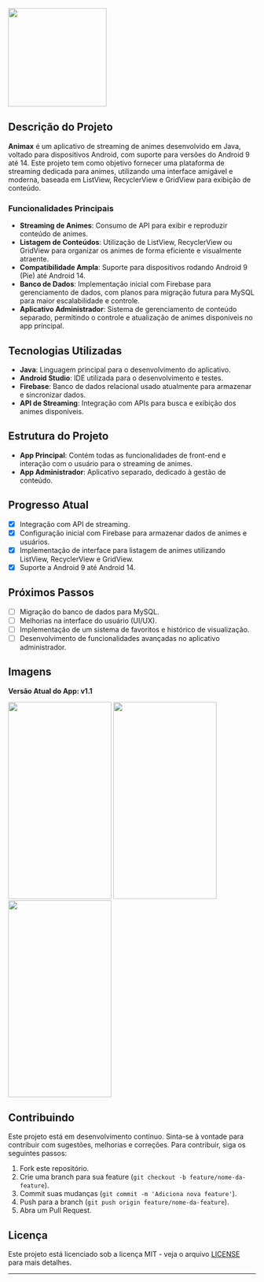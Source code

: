 <img src="https://github.com/user-attachments/assets/f29b96e8-62b8-46ea-afce-187187f5eea5" width="200px" height="200px">

## Descrição do Projeto

**Animax** é um aplicativo de streaming de animes desenvolvido em Java, voltado para dispositivos Android, com suporte para versões do Android 9 até 14. Este projeto tem como objetivo fornecer uma plataforma de streaming dedicada para animes, utilizando uma interface amigável e moderna, baseada em ListView, RecyclerView e GridView para exibição de conteúdo.

### Funcionalidades Principais

- **Streaming de Animes**: Consumo de API para exibir e reproduzir conteúdo de animes.
- **Listagem de Conteúdos**: Utilização de ListView, RecyclerView ou GridView para organizar os animes de forma eficiente e visualmente atraente.
- **Compatibilidade Ampla**: Suporte para dispositivos rodando Android 9 (Pie) até Android 14.
- **Banco de Dados**: Implementação inicial com Firebase para gerenciamento de dados, com planos para migração futura para MySQL para maior escalabilidade e controle.
- **Aplicativo Administrador**: Sistema de gerenciamento de conteúdo separado, permitindo o controle e atualização de animes disponíveis no app principal.

## Tecnologias Utilizadas

- **Java**: Linguagem principal para o desenvolvimento do aplicativo.
- **Android Studio**: IDE utilizada para o desenvolvimento e testes.
- **Firebase**: Banco de dados relacional usado atualmente para armazenar e sincronizar dados.
- **API de Streaming**: Integração com APIs para busca e exibição dos animes disponíveis.

## Estrutura do Projeto

- **App Principal**: Contém todas as funcionalidades de front-end e interação com o usuário para o streaming de animes.
- **App Administrador**: Aplicativo separado, dedicado à gestão de conteúdo.

## Progresso Atual

- [x] Integração com API de streaming.
- [x] Configuração inicial com Firebase para armazenar dados de animes e usuários.
- [x] Implementação de interface para listagem de animes utilizando ListView, RecyclerView e GridView.
- [x] Suporte a Android 9 até Android 14.

## Próximos Passos

- [ ] Migração do banco de dados para MySQL.
- [ ] Melhorias na interface do usuário (UI/UX).
- [ ] Implementação de um sistema de favoritos e histórico de visualização.
- [ ] Desenvolvimento de funcionalidades avançadas no aplicativo administrador.

## Imagens

**Versão Atual do App: v1.1**

<img src="https://github.com/user-attachments/assets/d0972c89-6b96-4558-8f4d-d77eabfa0d0d" width="210px" height="400px">
<img src="https://github.com/user-attachments/assets/c790e12c-4382-4ca8-9cb3-41a42f8e790b" width="210px" height="400px">
<img src="https://github.com/user-attachments/assets/5700e67e-0e19-4808-ae32-3ebbd866a1b9" width="210px" height="400px">


## Contribuindo

Este projeto está em desenvolvimento contínuo. Sinta-se à vontade para contribuir com sugestões, melhorias e correções. Para contribuir, siga os seguintes passos:

1. Fork este repositório.
2. Crie uma branch para sua feature (`git checkout -b feature/nome-da-feature`).
3. Commit suas mudanças (`git commit -m 'Adiciona nova feature'`).
4. Push para a branch (`git push origin feature/nome-da-feature`).
5. Abra um Pull Request.

## Licença

Este projeto está licenciado sob a licença MIT - veja o arquivo [LICENSE](LICENSE) para mais detalhes.

---
